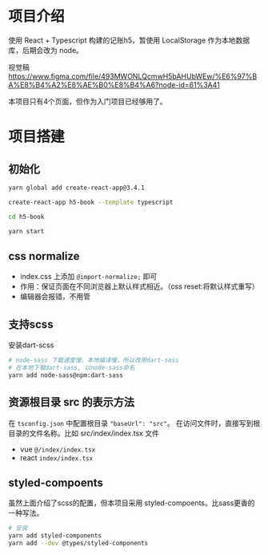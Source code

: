 # 项目介绍
使用 React + Typescript 构建的记账h5，暂使用 LocalStorage 作为本地数据库，后期会改为 node。

视觉稿 https://www.figma.com/file/493MWONLQcmwH5bAHUbWEw/%E6%97%BA%E8%B4%A2%E8%AE%B0%E8%B4%A6?node-id=61%3A41

本项目只有4个页面，但作为入门项目已经够用了。

# 项目搭建
## 初始化
```bash
yarn global add create-react-app@3.4.1

create-react-app h5-book --template typescript

cd h5-book

yarn start
```
## css normalize
-   index.css 上添加 `@import-normalize;` 即可
-   作用：保证页面在不同浏览器上默认样式相近。（css reset:将默认样式重写）
-   编辑器会报错，不用管

## 支持scss
安装dart-scss
```bash
# node-sass 下载速度慢、本地编译慢，所以改用dart-sass
# 在本地下载dart-sass, 以node-sass命名
yarn add node-sass@npm:dart-sass
```

## 资源根目录 src 的表示方法
在 `tsconfig.json` 中配置根目录 `"baseUrl": "src"`。
在访问文件时，直接写到根目录的文件名称。比如 src/index/index.tsx 文件
-   vue `@/index/index.tsx`
-   react `index/index.tsx`

## styled-compoents
虽然上面介绍了scss的配置，但本项目采用 styled-compoents。比sass更香的一种写法。
```bash
# 安装
yarn add styled-components
yarn add --dev @types/styled-components
```